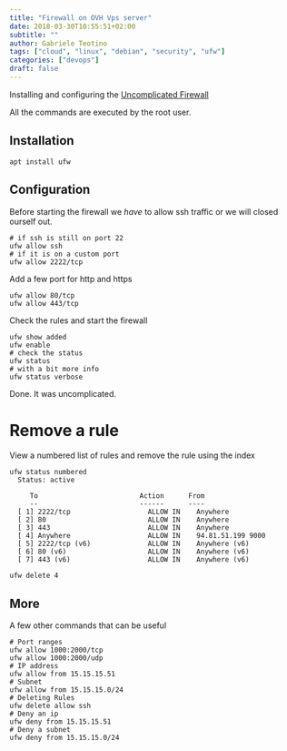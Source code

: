 ```yaml
---
title: "Firewall on OVH Vps server"
date: 2018-03-30T10:55:51+02:00
subtitle: ""
author: Gabriele Teotino
tags: ["cloud", "linux", "debian", "security", "ufw"]
categories: ["devops"]
draft: false
---
```


Installing and configuring the [Uncomplicated Firewall](https://wiki.debian.org/Uncomplicated%20Firewall%20%28ufw%29)

<!--more-->

All the commands are executed by the root user.

## Installation
```shell
apt install ufw
```

## Configuration
Before starting the firewall we *have* to allow ssh traffic or we will closed ourself out.

```shell
# if ssh is still on port 22
ufw allow ssh
# if it is on a custom port
ufw allow 2222/tcp
```

Add a few port for http and https
```shell
ufw allow 80/tcp
ufw allow 443/tcp
```

Check the rules and start the firewall
```shell
ufw show added
ufw enable
# check the status
ufw status
# with a bit more info
ufw status verbose
```

Done. It was uncomplicated.

# Remove a rule

View a numbered list of rules and remove the rule using the index
```shell
ufw status numbered
  Status: active

     To                         Action      From
     --                         ------      ----
  [ 1] 2222/tcp                   ALLOW IN    Anywhere
  [ 2] 80                         ALLOW IN    Anywhere
  [ 3] 443                        ALLOW IN    Anywhere
  [ 4] Anywhere                   ALLOW IN    94.81.51.199 9000
  [ 5] 2222/tcp (v6)              ALLOW IN    Anywhere (v6)
  [ 6] 80 (v6)                    ALLOW IN    Anywhere (v6)
  [ 7] 443 (v6)                   ALLOW IN    Anywhere (v6)

ufw delete 4
```

## More
A few other commands that can be useful

```shell
# Port ranges
ufw allow 1000:2000/tcp
ufw allow 1000:2000/udp
# IP address
ufw allow from 15.15.15.51
# Subnet
ufw allow from 15.15.15.0/24
# Deleting Rules
ufw delete allow ssh
# Deny an ip
ufw deny from 15.15.15.51
# Deny a subnet
ufw deny from 15.15.15.0/24
```
